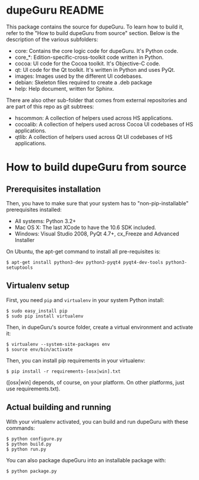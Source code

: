 # dupeGuru README

This package contains the source for dupeGuru. To learn how to build it, refer to the
"How to build dupeGuru from source" section. Below is the description of the various subfolders:

* core: Contains the core logic code for dupeGuru. It's Python code.
* core_*: Edition-specific-cross-toolkit code written in Python.
* cocoa: UI code for the Cocoa toolkit. It's Objective-C code.
* qt: UI code for the Qt toolkit. It's written in Python and uses PyQt.
* images: Images used by the different UI codebases.
* debian: Skeleton files required to create a .deb package
* help: Help document, written for Sphinx.

There are also other sub-folder that comes from external repositories and are part of this repo as
git subtrees:

* hscommon: A collection of helpers used across HS applications.
* cocoalib: A collection of helpers used across Cocoa UI codebases of HS applications.
* qtlib: A collection of helpers used across Qt UI codebases of HS applications.

# How to build dupeGuru from source

## Prerequisites installation

Then, you have to make sure that your system has to "non-pip-installable" prerequisites installed:

* All systems: Python 3.2+
* Mac OS X: The last XCode to have the 10.6 SDK included.
* Windows: Visual Studio 2008, PyQt 4.7+, cx_Freeze and Advanced Installer

On Ubuntu, the apt-get command to install all pre-requisites is:

    $ apt-get install python3-dev python3-pyqt4 pyqt4-dev-tools python3-setuptools

## Virtualenv setup

First, you need `pip` and `virtualenv` in your system Python install:

    $ sudo easy_install pip
    $ sudo pip install virtualenv

Then, in dupeGuru's source folder, create a virtual environment and activate it:

    $ virtualenv --system-site-packages env
    $ source env/bin/activate

Then, you can install pip requirements in your virtualenv:

    $ pip install -r requirements-[osx|win].txt
    
([osx|win] depends, of course, on your platform. On other platforms, just use requirements.txt).

## Actual building and running

With your virtualenv activated, you can build and run dupeGuru with these commands:

    $ python configure.py
    $ python build.py
    $ python run.py

You can also package dupeGuru into an installable package with:
    
    $ python package.py
